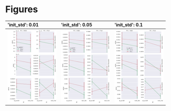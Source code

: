
# Figures

| 'init_std': 0.01     | 'init_std': 0.05     | 'init_std': 0.1     |
|:---------------------|:---------------------|:--------------------|
| ![](./base-0_01.png) | ![](./base-0_05.png) | ![](./base-0_1.png) |
